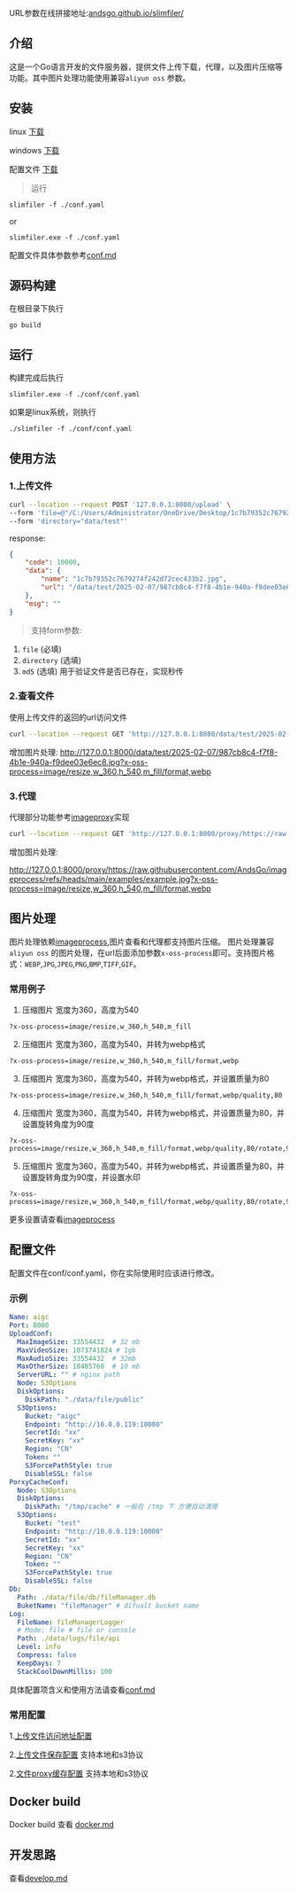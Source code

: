 URL参数在线拼接地址:[andsgo.github.io/slimfiler/](https://andsgo.github.io/slimfiler/)

## 介绍
这是一个Go语言开发的文件服务器，提供文件上传下载，代理，以及图片压缩等功能。其中图片处理功能使用兼容`aliyun oss` 参数。

## 安装
linux [下载](https://github.com/AndsGo/SlimFiler/releases/download/v1.1.0/slimfiler)

windows [下载](https://github.com/AndsGo/SlimFiler/releases/download/v1.1.0/slimfiler.exe)

配置文件 [下载](https://github.com/AndsGo/slimfiler/releases/download/v1.1.0/conf.yaml)

> 运行
```
slimfiler -f ./conf.yaml
```
or
```
slimfiler.exe -f ./conf.yaml
```
配置文件具体参数参考[conf.md](./doc/conf.md)
## 源码构建
在根目录下执行
```
go build 
```
## 运行
构建完成后执行
```
slimfiler.exe -f ./conf/conf.yaml
```
如果是linux系统，则执行
```
./slimfiler -f ./conf/conf.yaml
```
## 使用方法
### 1.上传文件
```bash
curl --location --request POST '127.0.0.1:8000/upload' \
--form 'file=@"/C:/Users/Administrator/OneDrive/Desktop/1c7b79352c7679274f242d72cec433b2.jpg"' \
--form 'directory="data/test"'
```
response:
```json
{
    "code": 10000,
    "data": {
        "name": "1c7b79352c7679274f242d72cec433b2.jpg",
        "url": "/data/test/2025-02-07/987cb8c4-f7f8-4b1e-940a-f9dee03e6ec8.jpg"
    },
    "msg": ""
}
```
> 支持form参数:
1. `file` (必填)
2. `directory` (选填)
3. `md5` (选填) 用于验证文件是否已存在，实现秒传
### 2.查看文件
使用上传文件的返回的url访问文件
```bash
curl --location --request GET 'http://127.0.0.1:8080/data/test/2025-02-07/987cb8c4-f7f8-4b1e-940a-f9dee03e6ec8.jpg'
```
增加图片处理:
http://127.0.0.1:8000/data/test/2025-02-07/987cb8c4-f7f8-4b1e-940a-f9dee03e6ec8.jpg?x-oss-process=image/resize,w_360,h_540,m_fill/format,webp
### 3.代理
代理部分功能参考[imageproxy](https://github.dev/willnorris/imageproxy)实现
```bash
curl --location --request GET 'http://127.0.0.1:8000/proxy/https://raw.githubusercontent.com/AndsGo/imageprocess/refs/heads/main/examples/example.jpg'

```
增加图片处理:

http://127.0.0.1:8000/proxy/https://raw.githubusercontent.com/AndsGo/imageprocess/refs/heads/main/examples/example.jpg?x-oss-process=image/resize,w_360,h_540,m_fill/format,webp

## 图片处理
图片处理依赖[imageprocess](https://github.com/AndsGo/imageprocess),图片查看和代理都支持图片压缩。
图片处理兼容 `aliyun oss` 的图片处理，在url后面添加参数`x-oss-process`即可。支持图片格式：`WEBP`,`JPG`,`JPEG`,`PNG`,`BMP`,`TIFF`,`GIF`。 
### 常用例子
1. 压缩图片 宽度为360，高度为540
```
?x-oss-process=image/resize,w_360,h_540,m_fill
```
2. 压缩图片 宽度为360，高度为540，并转为webp格式
```
?x-oss-process=image/resize,w_360,h_540,m_fill/format,webp
```
3. 压缩图片 宽度为360，高度为540，并转为webp格式，并设置质量为80
```
?x-oss-process=image/resize,w_360,h_540,m_fill/format,webp/quality,80
```
4. 压缩图片 宽度为360，高度为540，并转为webp格式，并设置质量为80，并设置旋转角度为90度
```
?x-oss-process=image/resize,w_360,h_540,m_fill/format,webp/quality,80/rotate,90
```
5. 压缩图片 宽度为360，高度为540，并转为webp格式，并设置质量为80，并设置旋转角度为90度，并设置水印
```
?x-oss-process=image/resize,w_360,h_540,m_fill/format,webp/quality,80/rotate,90/watermark,text_Hello
```
更多设置请查看[imageprocess](https://github.com/AndsGo/imageprocess)

## 配置文件
配置文件在conf/conf.yaml，你在实际使用时应该进行修改。
### 示例
```yaml
Name: aigc
Port: 8000
UploadConf:
  MaxImageSize: 33554432  # 32 mb
  MaxVideoSize: 1073741824 # 1gb
  MaxAudioSize: 33554432  # 32mb
  MaxOtherSize: 10485760  # 10 mb
  ServerURL: "" # nginx path
  Node: S3Options
  DiskOptions:
    DiskPath: "./data/file/public"
  S3Options:
    Bucket: "aigc"
    Endpoint: "http://10.0.0.119:10000"
    SecretId: "xx"
    SecretKey: "xx"
    Region: "CN"
    Token: ""
    S3ForcePathStyle: true
    DisableSSL: false
PorxyCacheConf:
  Node: S3Options
  DiskOptions:
    DiskPath: "/tmp/cache" # 一般在 /tmp 下 方便自动清理
  S3Options:
    Bucket: "test"
    Endpoint: "http://10.0.0.119:10000"
    SecretId: "xx"
    SecretKey: "xx"
    Region: "CN"
    Token: ""
    S3ForcePathStyle: true
    DisableSSL: false
Db:
  Path: ./data/file/db/fileManager.db
  BuketName: "fileManager" # difualt bucket name
Log:
  FileName: fileManagerLogger
  # Mode: file # file or console
  Path: ./data/logs/file/api
  Level: info
  Compress: false
  KeepDays: 7
  StackCoolDownMillis: 100
```
具体配置项含义和使用方法请查看[conf.md](./doc/conf.md)
### 常用配置
1.[上传文件访问地址配置](./doc/conf.md#UploadConf.ServerURL)

2.[上传文件保存配置](./doc/conf.md#UploadConf.Node) 支持本地和s3协议

2.[文件proxy缓存配置](./doc/conf.md#ImageCacheConf.Node) 支持本地和s3协议

## Docker build
Docker build 查看 [docker.md](./doc/docker.md)

## 开发思路
查看[develop.md](./doc/develop.md)
